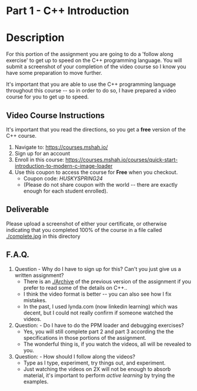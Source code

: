 # Part 1 - C++ Introduction 

# Description

For this portion of the assignment you are going to do a 'follow along exercise' to get up to speed on the C++ programming language. You will submit a screenshot of your completion of the video course so I know you have some preparation to move further.

It's important that you are able to use the C++ programming language throughout this course -- so in order to do so, I have prepared a video course for you to get up to speed.

## Video Course Instructions

It's important that you read the directions, so you get a **free** version of the C++ course.

1. Navigate to: https://courses.mshah.io/
2. Sign up for an account
3. Enroll in this course: https://courses.mshah.io/courses/quick-start-introduction-to-modern-c-image-loader
4. Use this coupon to access the course for **Free** when you checkout.
    - Coupon code: *HUSKYSPRING24*
    - (Please do not share coupon with the world -- there are exactly enough for each student enrolled).

## Deliverable

Please upload a screenshot of either your certificate, or otherwise indicating that you completed 100% of the course in a file called [./complete.jpg](./complete.jpg) in this directory 

## F.A.Q.

1. Question - Why do I have to sign up for this? Can't you just give us a written assignment?
    - There is an [./Archive](./Archive) of the previous version of the assignment if you prefer to read some of the details on C++..
    - I think the video format is better -- you can also see how I fix mistakes.
    - In the past, I used lynda.com (now linkedin learning) which was decent, but I could not really confirm if someone watched the videos.
2. Question: - Do I have to do the PPM loader and debugging exercises? 
    - Yes, you will still complete part 2 and part 3 according the the specifications in those portions of the assignment.
    - The wonderful thing is, if you watch the videos, all will be revealed to you.
3. Question: - How should I follow along the videos?
    - Type as I type, experiment, try things out, and experiment.
    - Just watching the videos on 2X will not be enough to absorb material, it's important to perform *active learning* by trying the examples.
